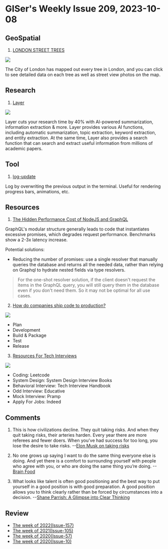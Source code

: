 # GISer's Weekly Issue 209, 2023-10-08

## GeoSpatial

1. [LONDON STREET TREES](https://apps.london.gov.uk/street-trees/)

![](https://imgs.zhubai.love/d2520c805d4a44c295befb280ab4f245_2192261542853668864.png)

The City of London has mapped out every tree in London, and you can click to see detailed data on each tree as well as street view photos on the map.

## Research

1. [Layer](https://www.layer.app/)

![](https://framerusercontent.com/images/fGlb96UeJW8d9Um4Y0C7T9fxFk.png?scale-down-to=2048)

Layer cuts your research time by 40% with AI-powered summarization, information extraction & more. Layer provides various AI functions, including automatic summarization, topic extraction, keyword extraction, and entity extraction. At the same time, Layer also provides a search function that can search and extract useful information from millions of academic papers.

## Tool

1. [log-update](https://github.com/sindresorhus/log-update)

Log by overwriting the previous output in the terminal. Useful for rendering progress bars, animations, etc.

## Resources

1. [The Hidden Performance Cost of NodeJS and GraphQL](https://www.softwareatscale.dev/p/the-hidden-performance-cost-of-nodejs)

GraphQL's modular structure generally leads to code that instantiates excessive promises, which degrades request performance. Benchmarks show a 2-3x latency increase.

Potential solutions:

- Reducing the number of promises: use a single resolver that manually queries the database and returns all the needed data, rather than relying on Graphql to hydrate nested fields via type resolvers.

> For the one-shot resolver solution, if the client doesn't request the items in the GraphQL query, you will still query them in the database even if you don't need them. So it may not be optimal for all use cases.

2. [How do companies ship code to production?](https://blog.bytebytego.com/i/137944253/how-do-companies-ship-code-to-production)

![](https://substackcdn.com/image/fetch/w_1272,c_limit,f_webp,q_auto:good,fl_lossy/https%3A%2F%2Fsubstack-post-media.s3.amazonaws.com%2Fpublic%2Fimages%2Fbd63be9d-8457-4e1c-9aca-d185dba88732_1280x1664.gif)

- Plan
- Development
- Build & Package
- Test
- Release

3. [Resources For Tech Interviews](https://blog.bytebytego.com/i/137944253/latest-articles)

![](https://substackcdn.com/image/fetch/w_1272,c_limit,f_webp,q_auto:good,fl_lossy/https%3A%2F%2Fsubstack-post-media.s3.amazonaws.com%2Fpublic%2Fimages%2Fc36c798c-e830-442b-8036-36280992428c_3000x3900.gif)

- Coding: Leetcode
- System Design: System Design Interview Books
- Behavioral Interview: Tech Interview Handbook
- Odd Interview: Educative
- Mock Interview: Pramp
- Apply For Jobs: Indeed

## Comments

1. This is how civilizations decline. They quit taking risks. And when they quit taking risks, their arteries harden. Every year there are more referees and fewer doers. When you’ve had success for too long, you lose the desire to take risks.
   --[Elon Musk on taking risks](https://fs.blog/brain-food/october-8-2023/)

2. No one grows up saying I want to do the same thing everyone else is doing. And yet there is a comfort to surrounding yourself with people who agree with you, or who are doing the same thing you’re doing.
   --[Brain Food](https://fs.blog/brain-food/october-8-2023/)

3. What looks like talent is often good positioning and the best way to put yourself in a good position is with good preparation. A good position allows you to think clearly rather than be forced by circumstances into a decision.
   --[Shane Parrish: A Glimpse into Clear Thinking](https://fs.blog/knowledge-project-podcast/shane-parrish/)

## Review

- [The week of 2022(Issue-157)](../2022/issue-157.md)
- [The week of 2021(Issue-105)](../2021/issue-105.md)
- [The week of 2020(Issue-57)](../2020/issue-57.md)
- [The week of 2020(Issue-10)](../2019/issue-10.md)
